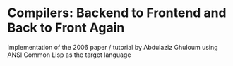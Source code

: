 
# Compilers: Backend to Frontend and Back to Front Again

Implementation of the 2006 paper / tutorial by Abdulaziz Ghuloum using ANSI
Common Lisp as the target language
